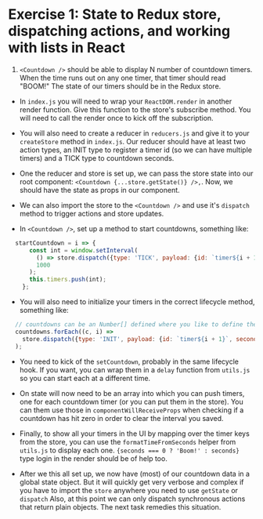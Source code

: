 # Exercise 1: State to Redux store, dispatching actions, and working with lists in React

1. `<Countdown />` should be able to display N number of countdown timers. When the time runs out
on any one timer, that timer should read "BOOM!" The state of our timers should be in the Redux store.

- In `index.js` you will need to wrap your `ReactDOM.render` in another render function. Give this function to the store's subscribe method.
You will need to call the render once to kick off the subscription.

- You will also need to create a reducer in `reducers.js` and give it to your `createStore` method in `index.js`. Our reducer should have at least two action types,
an INIT type to register a timer id (so we can have multiple timers) and a TICK type to countdown seconds.

- One the reducer and store is set up, we can pass the store state into our root component: `<Countdown {...store.getState()} />,`. Now,
we should have the state as props in our component.
 
- We can also import the store to the `<Countdown />` and use it's `dispatch` method to trigger actions and store updates.

- In `<Countdown />`, set up a method to start countdowns, something like:

```javascript
  startCountdown = i => {
      const int = window.setInterval(
        () => store.dispatch({type: 'TICK', payload: {id: `timer${i + 1}`}}),
        1000
      );
      this.timers.push(int);
    };

```
- You will also need to initialize your timers in the correct lifecycle method, something like:
```javascript
  // countdowns can be an Number[] defined where you like to define the length of the countdowns
  countdowns.forEach((c, i) =>
    store.dispatch({type: 'INIT', payload: {id: `timer${i + 1}`, seconds: c}})
  );
```

- You need to kick of the `setCountdown`, probably in the same lifecycle hook. If you want, you can wrap them
in a `delay` function from `utils.js` so you can start each at a different time.

- On state will now need to be an array into which you can push timers, one for each countdown timer (or you can put them in the store).
You can them use those in `componentWillReceiveProps` when checking if a countdown has hit zero in order to clear the interval you saved.

- Finally, to show all your timers in the UI by mapping over the timer keys from the store, you can use the `formatTimeFromSeconds` helper
from `utils.js` to display each one. `{seconds === 0 ? 'Boom!' : seconds}` type login in the render should be of help too.

- After we this all set up, we now have (most) of our countdown data in a global state object. But it will quickly
get very verbose and complex if you have to import the `store` anywhere you need to use `getState` or `dispatch` Also, at this point we
can only dispatch synchronous actions that return plain objects. The next task remedies this situation.